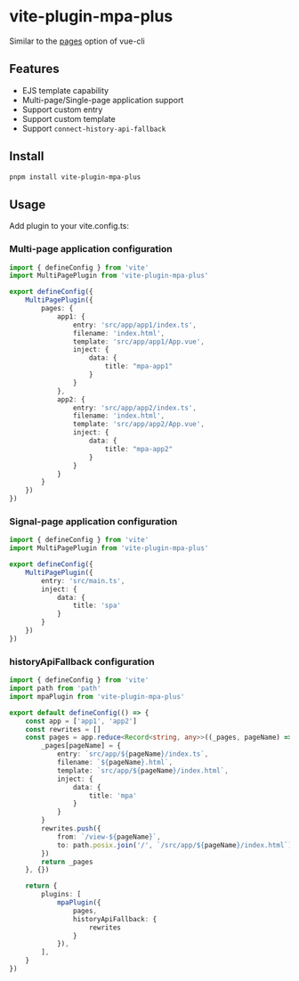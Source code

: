 # vite-plugin-mpa-plus

Similar to the [pages](https://cli.vuejs.org/en/config/#pages) option of vue-cli

## Features

- EJS template capability
- Multi-page/Single-page application support
- Support custom entry
- Support custom template
- Support `connect-history-api-fallback`

## Install

```bash
pnpm install vite-plugin-mpa-plus
```

## Usage

Add plugin to your vite.config.ts:

### Multi-page application configuration
```ts
import { defineConfig } from 'vite'
import MultiPagePlugin from 'vite-plugin-mpa-plus'

export defineConfig({
    MultiPagePlugin({
        pages: {
            app1: {
                entry: 'src/app/app1/index.ts',
                filename: 'index.html',
                template: 'src/app/app1/App.vue',
                inject: {
                    data: {
                        title: "mpa-app1"
                    }
                }
            },
            app2: {
                entry: 'src/app/app2/index.ts',
                filename: 'index.html',
                template: 'src/app/app2/App.vue',
                inject: {
                    data: {
                        title: "mpa-app2"
                    }
                }
            }
        }
    })
})
```

### Signal-page application configuration

```ts
import { defineConfig } from 'vite'
import MultiPagePlugin from 'vite-plugin-mpa-plus'

export defineConfig({
    MultiPagePlugin({
        entry: 'src/main.ts',
        inject: {
            data: {
                title: 'spa'
            }
        }
    })
})
```

### historyApiFallback configuration

```ts
import { defineConfig } from 'vite'
import path from 'path'
import mpaPlugin from 'vite-plugin-mpa-plus'

export default defineConfig(() => {
    const app = ['app1', 'app2']
    const rewrites = []
    const pages = app.reduce<Record<string, any>>((_pages, pageName) => {
        _pages[pageName] = {
            entry: `src/app/${pageName}/index.ts`,
            filename: `${pageName}.html`,
            template: `src/app/${pageName}/index.html`,
            inject: {
                data: {
                    title: 'mpa'
                }
            }
        }
        rewrites.push({
            from: `/view-${pageName}`,
            to: path.posix.join('/', `/src/app/${pageName}/index.html`)
        })
        return _pages
    }, {})

    return {
        plugins: [
            mpaPlugin({
                pages,
                historyApiFallback: {
                    rewrites
                }
            }),
        ],
    }
})

```

